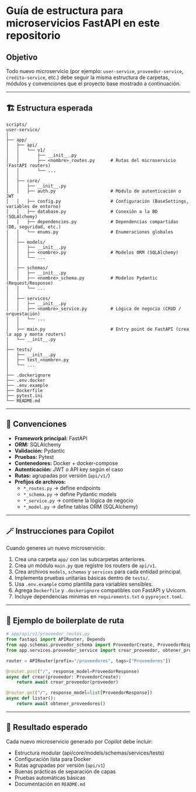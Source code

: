 # Guía de estructura para microservicios FastAPI en este repositorio

## Objetivo
Todo nuevo microservicio (por ejemplo: `user-service`, `proveedor-service`, `credito-service`, etc.)
debe seguir la misma estructura de carpetas, módulos y convenciones que el proyecto base mostrado a continuación.

---

## 🏗️ Estructura esperada

```
scripts/
user-service/
│
├── app/
│   ├── api/
│   │   └── v1/
│   │       ├── __init__.py
│   │       ├── <nombre>_routes.py      # Rutas del microservicio (FastAPI routers)
│   │       └── ...
│   │
│   ├── core/
│   │   ├── __init__.py
│   │   ├── auth.py                     # Módulo de autenticación o JWT
│   │   ├── config.py                   # Configuración (BaseSettings, variables de entorno)
│   │   ├── database.py                 # Conexión a la BD (SQLAlchemy)
│   │   ├── dependencies.py             # Dependencias compartidas (DB, seguridad, etc.)
│   │   └── enums.py                    # Enumeraciones globales
│   │
│   ├── models/
│   │   ├── __init__.py
│   │   ├── <nombre>.py                 # Modelos ORM (SQLAlchemy)
│   │   └── ...
│   │
│   ├── schemas/
│   │   ├── __init__.py
│   │   ├── <nombre>_schema.py          # Modelos Pydantic (Request/Response)
│   │   └── ...
│   │
│   ├── services/
│   │   ├── __init__.py
│   │   ├── <nombre>_service.py         # Lógica de negocio (CRUD / orquestación)
│   │   └── ...
│   │
│   ├── main.py                         # Entry point de FastAPI (crea la app y monta routers)
│   └── __init__.py
│
├── tests/
│   ├── __init__.py
│   ├── test_<nombre>.py
│   └── ...
│
├── .dockerignore
├── .env.docker
├── .env.example
├── Dockerfile
├── pytest.ini
└── README.md
```

---

## 🧱 Convenciones

- **Framework principal:** FastAPI  
- **ORM:** SQLAlchemy  
- **Validación:** Pydantic  
- **Pruebas:** Pytest  
- **Contenedores:** Docker + docker-compose  
- **Autenticación:** JWT o API key según el caso  
- **Rutas:** agrupadas por versión (`api/v1/`)  
- **Prefijos de archivos:**  
  - `*_routes.py` → define endpoints  
  - `*_schema.py` → define Pydantic models  
  - `*_service.py` → contiene la lógica de negocio  
  - `*_model.py` → define tablas ORM (SQLAlchemy)  

---

## 🪄 Instrucciones para Copilot

Cuando generes un nuevo microservicio:
1. Crea una carpeta `app/` con las subcarpetas anteriores.
2. Crea un módulo `main.py` que registre los routers de `api/v1`.
3. Crea archivos `models`, `schemas` y `services` para cada entidad principal.
4. Implementa pruebas unitarias básicas dentro de `tests/`.
5. Usa `.env.example` como plantilla para variables sensibles.
6. Agrega `Dockerfile` y `.dockerignore` compatibles con FastAPI y Uvicorn.
7. Incluye dependencias mínimas en `requirements.txt` o `pyproject.toml`.

---

## 🧩 Ejemplo de boilerplate de ruta

```python
# app/api/v1/proveedor_routes.py
from fastapi import APIRouter, Depends
from app.schemas.proveedor_schema import ProveedorCreate, ProveedorResponse
from app.services.proveedor_service import crear_proveedor, obtener_proveedores

router = APIRouter(prefix="/proveedores", tags=["Proveedores"])

@router.post("/", response_model=ProveedorResponse)
async def crear(proveedor: ProveedorCreate):
    return await crear_proveedor(proveedor)

@router.get("/", response_model=list[ProveedorResponse])
async def listar():
    return await obtener_proveedores()
```

---

## 🚀 Resultado esperado

Cada nuevo microservicio generado por Copilot debe incluir:
- Estructura modular (api/core/models/schemas/services/tests)
- Configuración lista para Docker
- Rutas agrupadas por versión (`api/v1`)
- Buenas prácticas de separación de capas
- Pruebas automáticas básicas
- Documentación en `README.md`
